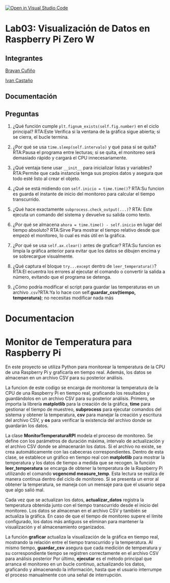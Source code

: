 [![Open in Visual Studio Code](https://classroom.github.com/assets/open-in-vscode-2e0aaae1b6195c2367325f4f02e2d04e9abb55f0b24a779b69b11b9e10269abc.svg)](https://classroom.github.com/online_ide?assignment_repo_id=19144036&assignment_repo_type=AssignmentRepo)
# Lab03: Visualización de Datos en Raspberry Pi Zero W

## Integrantes
[Brayan Cufiño]()

[Ivan Castaño ](https://github.com/IFC999)
## Documentación 

## Preguntas

1. ¿Qué función cumple ```plt.fignum_exists(self.fig.number)``` en el ciclo principal?
RTA:Este Verifica si la ventana de la gráfica sigue abierta; si se cierra, el bucle termina.

2. ¿Por qué se usa ```time.sleep(self.intervalo)``` y qué pasa si se quita?
RTA:Pausa el programa entre lecturas; si se quita, el monitoreo será demasiado rápido y cargará el CPU innecesariamente.

3. ¿Qué ventaja tiene usar ```__init__``` para inicializar listas y variables?
RTA:Permite que cada instancia tenga sus propios datos y asegura que todo esté listo al crear el objeto.

4. ¿Qué se está midiendo con ```self.inicio = time.time()```?
RTA:Su funcion es guarda el instante de inicio del monitoreo para calcular el tiempo transcurrido.

5. ¿Qué hace exactamente ```subprocess.check_output(...)```?
RTA: Este ejecuta un comando del sistema y devuelve su salida como texto.

6. ¿Por qué se almacena ```ahora = time.time() - self.inicio``` en lugar del tiempo absoluto?
RTA:Sirve Para mostrar el tiempo relativo desde que empezó el monitoreo, lo cual es más útil en la gráfica.

7. ¿Por qué se usa ```self.ax.clear()``` antes de graficar?
RTA:Su funcion es limpia la gráfica anterior para evitar que los datos se dibujen encima y se sobrecargue visualmente.

8. ¿Qué captura el bloque ```try...except``` dentro de ```leer_temperatura()```?
RTA:El ecuentra los errores al ejecutar el comando o convertir la salida a número, evitando que el programa se detenga.

9. ¿Cómo podría modificar el script para guardar las temperaturas en un archivo .```csv```?RTA:Ya lo hace con self.**guardar_csv(tiempo, temperatura)**; no necesitas modificar nada más
# Documentacion 
# Monitor de Temperatura para Raspberry Pi

En este proyecto se utiliza Python para monitorear la temperatura de la CPU de una Raspberry Pi y graficarla en tiempo real. Además, los datos se almacenan en un archivo CSV para su posterior análisis.

 La funcion de este codigo se encarga de monitorear la temperatura de la CPU de una Raspberry Pi en tiempo real, 
 graficando los resultados y guardándolos en un archivo CSV para su posterior análisis.  Primero, se importa la librería **matplotlib** para la creación de la gráfica, **time** para gestionar el 
 tiempo de muestreo, **subprocess** para ejecutar comandos del sistema y obtener la temperatura, **csv** 
 para manejar la creación y escritura del archivo CSV, y **os** para verificar la existencia del archivo donde 
 se guardarán los datos.

La clase **MonitorTemperaturaRPI** modela el proceso de monitoreo. Se define con los parámetros de duración máxima, 
 intervalo de actualización y el archivo CSV donde se almacenarán los datos. Si el archivo no existe, se crea automáticamente 
 con las cabeceras correspondientes. Dentro de esta clase, se establece un gráfico en tiempo real con **matplotlib** 
 para mostrar la temperatura y los datos de tiempo a medida que se recogen.
la función **leer_temperatura** se encarga de obtener la temperatura de la Raspberry Pi utilizando el comando 
 **vcgencmd measure_temp**. Esta lectura se realiza de manera continua dentro del ciclo de monitoreo. Si se presenta un 
error al obtener la temperatura, se maneja con un mensaje para que el usuario sepa que algo salió mal. 

Cada vez que se actualizan los datos, **actualizar_datos** registra la temperatura obtenida junto con el tiempo 
 transcurrido desde el inicio del monitoreo. Los datos se almacenan en el archivo CSV y también se actualiza la gráfica. 
 En caso de que el tiempo de monitoreo supere el límite configurado, los datos más antiguos se eliminan para mantener 
la visualización y el almacenamiento organizados.

La función **graficar** actualiza la visualización de la gráfica en tiempo real, mostrando la relación entre 
 el tiempo transcurrido y la temperatura. Al mismo tiempo, **guardar_csv** asegura que cada medición de temperatura  y su correspondiente tiempo se registren correctamente en el archivo CSV para análisis posterior Por último, **ejecutar** es el método principal que arranca el monitoreo en un bucle continuo, actualizando los 
datos, graficando y almacenando la información, hasta que el usuario interrumpe el proceso manualmente con una 
 señal de interrupción.